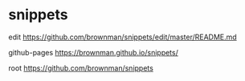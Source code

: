 # snippets

edit
https://github.com/brownman/snippets/edit/master/README.md


github-pages
https://brownman.github.io/snippets/

root
https://github.com/brownman/snippets
